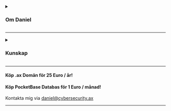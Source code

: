 <details>
<summary>
  
### Om Daniel

</summary>

- Gillar allt relaterat med IT och lära om IT.
- Pluggar konstant.
- Vill jobba med IT.
- Drömmer att skriva böcker när jag är gammal.
</details>

---

<details>
<summary>
  
### Kunskap
  
  </summary>

_() -> inte riktit bäst men klarar, ! -> kan riktigt bra, * -> på gång just nu_

- Compiled språk: C, Rust*
- Interpreted språk: Python, JavaScript!, TypeScript, (Bash), Java*, PHP
- Ramvärk: Vue.js, Nuxt.js, HUGO!, Django, FastAPI, HTMX, (Svelte), (Larvel)
- DB: SQLite!, PostgreSQL, MariaDB, (MongoDB) 
- OS: Linux!, Windows, (Mac)
- Verktyg: Git, Excel, WordPress!, Cloudflare!, Nginx, Docker, Obsidian, DaVinci Resolve, Lightroom, Affinity

</details>

---

#### Köp .ax Domän för 25 Euro / år!

#### Köp PocketBase Databas för 1 Euro / månad!

Kontakta mig via daniel@cybersecurity.ax

---
